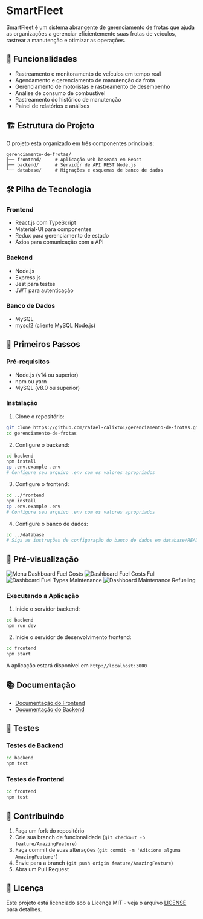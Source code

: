 # SmartFleet

SmartFleet é um sistema abrangente de gerenciamento de frotas que ajuda as organizações a gerenciar eficientemente suas frotas de veículos, rastrear a manutenção e otimizar as operações.

## 🚀 Funcionalidades

- Rastreamento e monitoramento de veículos em tempo real
- Agendamento e gerenciamento de manutenção da frota
- Gerenciamento de motoristas e rastreamento de desempenho
- Análise de consumo de combustível
- Rastreamento do histórico de manutenção
- Painel de relatórios e análises

## 🏗️ Estrutura do Projeto

O projeto está organizado em três componentes principais:

```
gerenciamento-de-frotas/
├── frontend/     # Aplicação web baseada em React
├── backend/      # Servidor de API REST Node.js
└── database/     # Migrações e esquemas de banco de dados
```

## 🛠️ Pilha de Tecnologia

### Frontend
- React.js com TypeScript
- Material-UI para componentes
- Redux para gerenciamento de estado
- Axios para comunicação com a API

### Backend
- Node.js
- Express.js
- Jest para testes
- JWT para autenticação

### Banco de Dados
- MySQL
- mysql2 (cliente MySQL Node.js)

## 🚦 Primeiros Passos

### Pré-requisitos

- Node.js (v14 ou superior)
- npm ou yarn
- MySQL (v8.0 ou superior)

### Instalação

1. Clone o repositório:
```bash
git clone https://github.com/rafael-calixto1/gerenciamento-de-frotas.git
cd gerenciamento-de-frotas
```

2. Configure o backend:
```bash
cd backend
npm install
cp .env.example .env
# Configure seu arquivo .env com os valores apropriados
```

3. Configure o frontend:
```bash
cd ../frontend
npm install
cp .env.example .env
# Configure seu arquivo .env com os valores apropriados
```

4. Configure o banco de dados:
```bash
cd ../database
# Siga as instruções de configuração do banco de dados em database/README.md
```

## 📸 Pré-visualização

![Menu Dashboard Fuel Costs](frontend/public/preview/menu-dashboard-fuel-costs.png)
![Dashboard Fuel Costs Full](frontend/public/preview/dashboard-fuel-costs-full.png)
![Dashboard Fuel Types Maintenance](frontend/public/preview/dashboard-fuel-types-maintenance.png)
![Dashboard Maintenance Refueling](frontend/public/preview/dashboard-maintenance-refueling.png)

### Executando a Aplicação

1. Inicie o servidor backend:
```bash
cd backend
npm run dev
```

2. Inicie o servidor de desenvolvimento frontend:
```bash
cd frontend
npm start
```

A aplicação estará disponível em `http://localhost:3000`

## 📚 Documentação

- [Documentação do Frontend](./frontend/README.md)
- [Documentação do Backend](./backend/README.md)

## 🧪 Testes

### Testes de Backend
```bash
cd backend
npm test
```

### Testes de Frontend
```bash
cd frontend
npm test
```

## 🤝 Contribuindo

1. Faça um fork do repositório
2. Crie sua branch de funcionalidade (`git checkout -b feature/AmazingFeature`)
3. Faça commit de suas alterações (`git commit -m 'Adicione alguma AmazingFeature'`) 
4. Envie para a branch (`git push origin feature/AmazingFeature`)
5. Abra um Pull Request

## 📄 Licença

Este projeto está licenciado sob a Licença MIT - veja o arquivo [LICENSE](LICENSE) para detalhes.